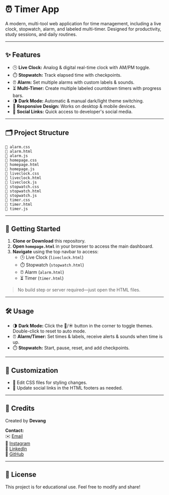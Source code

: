 # ⏰ Timer App

A modern, multi-tool web application for time management, including a live clock, stopwatch, alarm, and labeled multi-timer. Designed for productivity, study sessions, and daily routines.

---

## ✨ Features

- 🕒 **Live Clock:** Analog & digital real-time clock with AM/PM toggle.
- ⏱️ **Stopwatch:** Track elapsed time with checkpoints.
- ⏰ **Alarm:** Set multiple alarms with custom labels & sounds.
- ⏳ **Multi-Timer:** Create multiple labeled countdown timers with progress bars.
- 🌗 **Dark Mode:** Automatic & manual dark/light theme switching.
- 📱 **Responsive Design:** Works on desktop & mobile devices.
- 🔗 **Social Links:** Quick access to developer's social media.

---

## 🗂️ Project Structure

```
📄 alarm.css
📄 alarm.html
📄 alarm.js
📄 homepage.css
📄 homepage.html
📄 homepage.js
📄 liveclock.css
📄 liveclock.html
📄 liveclock.js
📄 stopwatch.css
📄 stopwatch.html
📄 stopwatch.js
📄 timer.css
📄 timer.html
📄 timer.js
```

---

## 🚀 Getting Started

1. **Clone or Download** this repository.
2. **Open `homepage.html`** in your browser to access the main dashboard.
3. **Navigate** using the top navbar to access:
   - 🕒 Live Clock (`liveclock.html`)
   - ⏱️ Stopwatch (`stopwatch.html`)
   - ⏰ Alarm (`alarm.html`)
   - ⏳ Timer (`timer.html`)

> No build step or server required—just open the HTML files.

---

## 🛠️ Usage

- 🌗 **Dark Mode:** Click the 🌙/☀️ button in the corner to toggle themes. Double-click to reset to auto mode.
- ⏰ **Alarm/Timer:** Set times & labels, receive alerts & sounds when time is up.
- ⏱️ **Stopwatch:** Start, pause, reset, and add checkpoints.

---

## 🎨 Customization

- 🎨 Edit CSS files for styling changes.
- 🔗 Update social links in the HTML footers as needed.

---

## 🙏 Credits

Created by **Devang**

**Contact:**  
✉️ [Email](mailto:devangkumarprajapati1908@gmail.com)  
📸 [Instagram](https://www.instagram.com/dev_daksh__/)  
💼 [LinkedIn](https://www.linkedin.com/in/devang-kumar-41642a366)  
🐙 [GitHub](https://github.com/Devangdaksh)

---

## 📄 License

This project is for educational use. Feel free to modify and share!
